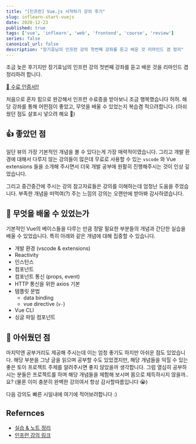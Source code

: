 ```yaml
---
title: "[인프런] Vue.js 시작하기 강의 후기"
slug: inflearn-start-vuejs
date: 2020-12-23
published: true
tags: ['vue', 'inflearn', 'web', 'frontend', 'course', 'review']
series: false
canonical_url: false
description: "장기효님의 인프런 강의 첫번째 강좌를 듣고 배운 것 리마인드 겸 정리"
---
```


조금 늦은 후기지만 장기효님의 인프런 강의 첫번째 강좌를 듣고 배운 것을
리마인드 겸 정리하려 합니다.

[🥳 수료 인증서!!](https://www.inflearn.com/certificate/34272-324088-1625646)

처음으로 혼자 힘으로 완강해서 인프런 수료증을 받아보니 조금 행복했습니다 허허.
해당 강좌를 통해 어떤점이 좋았고, 무엇을 배울 수 있었는지 복습겸 적으려합니다.
(아쉬웠던 점도 살포시 넣으려 해요 🤪)

## 👍 좋았던 점

일단 뷰의 가장 기본적인 개념을 볼 수 있다는게 가장 매력적이였습니다. 그리고
개발 환경에 대해서 다루지 않는 강의들이 많은데 무료로 사용할 수 있는 `vscode` 와
Vue extensions 들을 소개해 주시면서 더욱 개발 공부에 원활히 진행해주시는 것이 인상 깊었습니다.

그리고 중간중간에 주시는 강의 참고자료들은 강의를 이해하는데 엄청난 도움을 주었습니다.
부족한 개념을 떠먹여(?) 주는 느낌의 강의는 오랜만에 받아봐 감사하였습니다.

## 📝 무엇을 배울 수 있었는가

기본적인 Vue의 베이스들을 다루는 만큼 정말 필요한 부분들의 개념과 간단한 실습을 배울 수 있었습니다.
특히 아래와 같은 개념에 대해 집중할 수 있습니다.

- 개발 환경 (vscode & extensions)
- Reactivity
- 인스턴스
- 컴포넌트
- 컴포넌트 통신 (props, event)
- HTTP 통신을 위한 axios 기본
- 템플릿 문법
  - data binding
  - vue directive (`v-`)
- Vue CLI
- 싱글 파일 컴포넌트

## 🧐 아쉬웠던 점

마지막엔 공부거리도 제공해 주시는데 이는 엄청 좋기도 하지만 아쉬운 점도 있었습니다.
해당 부분을 그냥 글을 읽으며 공부할 수도 있었겠지만, 해당 개념들을 익힐 수 있는
좋은 토이 프로젝트 주제를 알려주시면 좋지 않았을까 생각합니다. 그럼 열심히
공부하시는 분들은 프로젝트를 하며 해당 개념들을 체험해 보시며 몸으로 체득하시지 않을까..요?
(물론 이미 충분히 완벽한 강의여서 항상 감사할따름입니다 😭)

다음 강의도 빠른 시일내에 여기에 적어보려합니다 :)

## Refernces

- [실습 & 노트 정리](https://github.com/DaehunGwak/study-vue/tree/master/1-start-vue)
- [인프런 강의 링크](https://www.inflearn.com/course/Age-of-Vuejs/)
